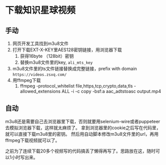 # 下载知识星球视频

## 手动

1. 网页开发工具找到m3u8文件
2. 打开下载EXT-X-KEY里AES128密钥链接，用浏览器下载
   1. 获得16byte （128bit）密钥
   2. 替换m3u8文件里的key, `ali_mts_key`
3. m3u8文件里的ts文件链接替换成完整链接，prefix with domain `https://videos.zsxq.com/`
4. 用ffmpeg下载
   1. ffmpeg -protocol_whitelist file,https,tcp,crypto,data,tls -allowed_extensions ALL -i <m3u8-filename> -c copy -bsf:a aac_adtstoasc output.mp4

## 自动

m3u8还是需要自己去浏览器里下载，否则就要用selenium-wire或者puppeteer去模拟浏览器下载，这样就太麻烦了。
拿到浏览器里的cookie之后写在代码里，就可以直接下载m3u8里的密钥。
然后用自动脚本修改m3u8文件里的url，再用ffmpeg下载视频就可以了。

之前为了连续下载20多个视频写的代码搞丢了懒得再写了。思路放在这，随时可以1小时写出来。

